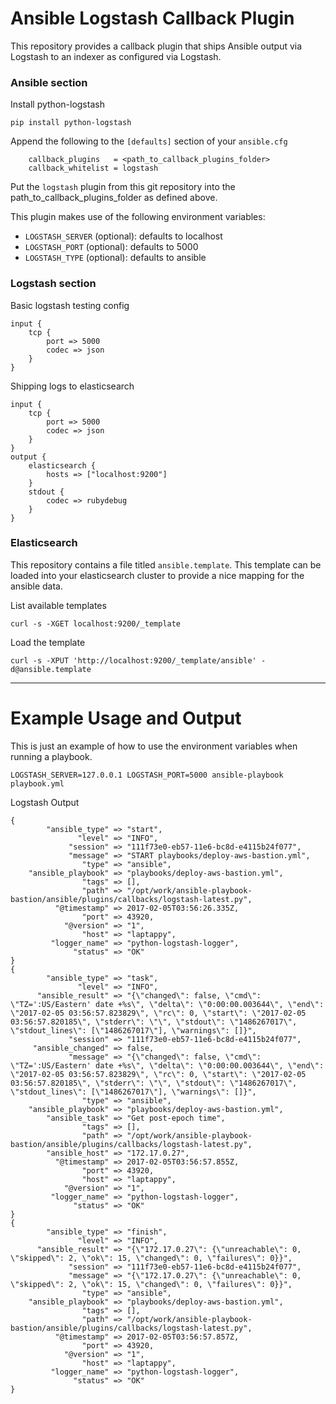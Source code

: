 # Ansible Logstash Callback Plugin
This repository provides a callback plugin that ships Ansible output via Logstash to an indexer as configured via Logstash.

### Ansible section
Install python-logstash
```
pip install python-logstash
```

Append the following to the `[defaults]` section of your `ansible.cfg`
```
    callback_plugins   = <path_to_callback_plugins_folder>
    callback_whitelist = logstash
```

Put the `logstash` plugin from this git repository into the path_to_callback_plugins_folder as defined above.

This plugin makes use of the following environment variables:
* `LOGSTASH_SERVER`   (optional): defaults to localhost
* `LOGSTASH_PORT`     (optional): defaults to 5000
* `LOGSTASH_TYPE`     (optional): defaults to ansible

### Logstash section

Basic logstash testing config
```
input {
    tcp {
        port => 5000
        codec => json
    }
}
```

Shipping logs to elasticsearch
```
input {
    tcp {
        port => 5000
        codec => json
    }
}
output {
    elasticsearch {
        hosts => ["localhost:9200"]
    }
    stdout {
        codec => rubydebug
    }
}
```

### Elasticsearch
This repository contains a file titled `ansible.template`. This template can be loaded into your elasticsearch cluster to provide a nice mapping for the ansible data.

List available templates
```
curl -s -XGET localhost:9200/_template
```

Load the template
```
curl -s -XPUT 'http://localhost:9200/_template/ansible' -d@ansible.template
```

- - - -

# Example Usage and Output
This is just an example of how to use the environment variables when running a playbook.

```
LOGSTASH_SERVER=127.0.0.1 LOGSTASH_PORT=5000 ansible-playbook playbook.yml
```

Logstash Output
```
{
        "ansible_type" => "start",
               "level" => "INFO",
             "session" => "111f73e0-eb57-11e6-bc8d-e4115b24f077",
             "message" => "START playbooks/deploy-aws-bastion.yml",
                "type" => "ansible",
    "ansible_playbook" => "playbooks/deploy-aws-bastion.yml",
                "tags" => [],
                "path" => "/opt/work/ansible-playbook-bastion/ansible/plugins/callbacks/logstash-latest.py",
          "@timestamp" => 2017-02-05T03:56:26.335Z,
                "port" => 43920,
            "@version" => "1",
                "host" => "laptappy",
         "logger_name" => "python-logstash-logger",
              "status" => "OK"
}
{
        "ansible_type" => "task",
               "level" => "INFO",
      "ansible_result" => "{\"changed\": false, \"cmd\": \"TZ=':US/Eastern' date +%s\", \"delta\": \"0:00:00.003644\", \"end\": \"2017-02-05 03:56:57.823829\", \"rc\": 0, \"start\": \"2017-02-05 03:56:57.820185\", \"stderr\": \"\", \"stdout\": \"1486267017\", \"stdout_lines\": [\"1486267017\"], \"warnings\": []}",
             "session" => "111f73e0-eb57-11e6-bc8d-e4115b24f077",
     "ansible_changed" => false,
             "message" => "{\"changed\": false, \"cmd\": \"TZ=':US/Eastern' date +%s\", \"delta\": \"0:00:00.003644\", \"end\": \"2017-02-05 03:56:57.823829\", \"rc\": 0, \"start\": \"2017-02-05 03:56:57.820185\", \"stderr\": \"\", \"stdout\": \"1486267017\", \"stdout_lines\": [\"1486267017\"], \"warnings\": []}",
                "type" => "ansible",
    "ansible_playbook" => "playbooks/deploy-aws-bastion.yml",
        "ansible_task" => "Get post-epoch time",
                "tags" => [],
                "path" => "/opt/work/ansible-playbook-bastion/ansible/plugins/callbacks/logstash-latest.py",
        "ansible_host" => "172.17.0.27",
          "@timestamp" => 2017-02-05T03:56:57.855Z,
                "port" => 43920,
                "host" => "laptappy",
            "@version" => "1",
         "logger_name" => "python-logstash-logger",
              "status" => "OK"
}
{
        "ansible_type" => "finish",
               "level" => "INFO",
      "ansible_result" => "{\"172.17.0.27\": {\"unreachable\": 0, \"skipped\": 2, \"ok\": 15, \"changed\": 0, \"failures\": 0}}",
             "session" => "111f73e0-eb57-11e6-bc8d-e4115b24f077",
             "message" => "{\"172.17.0.27\": {\"unreachable\": 0, \"skipped\": 2, \"ok\": 15, \"changed\": 0, \"failures\": 0}}",
                "type" => "ansible",
    "ansible_playbook" => "playbooks/deploy-aws-bastion.yml",
                "tags" => [],
                "path" => "/opt/work/ansible-playbook-bastion/ansible/plugins/callbacks/logstash-latest.py",
          "@timestamp" => 2017-02-05T03:56:57.857Z,
                "port" => 43920,
            "@version" => "1",
                "host" => "laptappy",
         "logger_name" => "python-logstash-logger",
              "status" => "OK"
}
```
